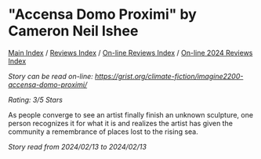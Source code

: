 # "Accensa Domo Proximi" by Cameron Neil Ishee

[Main Index](../../../README.md) / [Reviews Index](../../README.md) / [On-line Reviews Index](../README.md) / [On-line 2024 Reviews Index](README.md)

*Story can be read on-line: <https://grist.org/climate-fiction/imagine2200-accensa-domo-proximi/>*

*Rating: 3/5 Stars*

As people converge to see an artist finally finish an unknown sculpture, one person recognizes it for what it is and realizes the artist has given the community a remembrance of places lost to the rising sea.

*Story read from 2024/02/13 to 2024/02/13*
